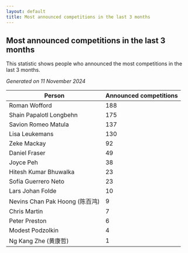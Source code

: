 ```yaml
---
layout: default
title: Most announced competitions in the last 3 months
---
```

## Most announced competitions in the last 3 months
This statistic shows people who announced the most competitions in the last 3 months.

*Generated on 11 November 2024*

| Person | Announced competitions |
| --- | --- |
| Roman Wofford | 188 |
| Shain Papalotl Longbehn | 175 |
| Savion Romeo Matula | 137 |
| Lisa Leukemans | 130 |
| Zeke Mackay | 92 |
| Daniel Fraser | 49 |
| Joyce Peh | 38 |
| Hitesh Kumar Bhuwalka | 23 |
| Sofía Guerrero Neto | 23 |
| Lars Johan Folde | 10 |
| Nevins Chan Pak Hoong (陈百鸿) | 9 |
| Chris Martin | 7 |
| Peter Preston | 6 |
| Modest Podzolkin | 4 |
| Ng Kang Zhe (黄康哲) | 1 |
